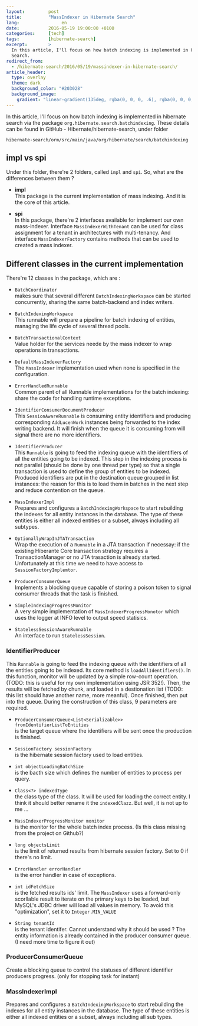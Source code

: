 ```yaml
---
layout:         post
title:          "MassIndexer in Hibernate Search"
lang:                en
date:           2016-05-19 19:00:00 +0100
categories:     [tech]
tags:           [hibernate-search]
excerpt:        >
  In this article, I'll focus on how batch indexing is implemented in Hibernate
  Search.
redirect_from:
  - /hibernate-search/2016/05/19/massindexer-in-hibernate-search/
article_header:
  type: overlay
  theme: dark
  background_color: "#203028"
  background_image:
    gradient: "linear-gradient(135deg, rgba(0, 0, 0, .6), rgba(0, 0, 0, .4))"
---
```


In this article, I'll focus on how batch indexing is implemented in hibernate
search via the package `org.hibernate.search.batchindexing`. These details can
be found in GitHub - Hibernate/hibernate-search, under folder 

    hibernate-search/orm/src/main/java/org/hibernate/search/batchindexing

## impl vs spi

Under this folder, there're 2 folders, called `impl` and `spi`. So, what are 
the differences between them ? 

*  __impl__  
   This package is the current implementation of mass indexing. And it is the
   core of this article. 

*  __spi__  
   In this package, there're 2 interfaces available for implement our own
   mass-indexer. Interface `MassIndexerWithTenant` can be used for class 
   assignment for a tenant in architectures with multi-tenancy. And interface
   `MassIndexerFactory` contains methods that can be used to created a 
   mass indexer.

## Different classes in the current implementation

There're 12 classes in the package, which are :

*  `BatchCoordinator`  
   makes sure that several different
   `BatchIndexingWorkspace` can be started concurrently, sharing the same
   batch-backend and index writers.

*  `BatchIndexingWorkspace`  
   This runnable will prepare a pipeline for batch
   indexing of entities, managing the life cycle of several thread pools.

*  `BatchTransactionalContext`  
   Value holder for the services neede by the mass
   indexer to wrap operations in transactions.

*  `DefaultMassIndexerFactory`  
   The `MassIndexer` implementation used when none
   is specified in the configuration.

*  `ErrorHandledRunnable`  
   Common parent of all Runnable implementations for the
   batch indexing: share the code for handling runtime exceptions.

*  `IdentifierConsumerDocumentProducer`  
   This `SessionAwareRunnable` is
   consuming entity identifiers and producing corresponding `AddLucenWork` 
   instances being forwarded to the index writing backend. It will finish when
   the queue it is consuming from will signal there are no more identifiers.

*  `IdentifierProducer`  
   This `Runnable` is going to feed the indexing queue
   with the identifiers of all the entities going to be indexed. This step in 
   the indexing process is not parallel (should be done by one thread per type)
   so that a single transaction is used to define the group of entities to be 
   indexed. Produced identifiers are put in the destination queue grouped in
   list instances: the reason for this is to load them in batches in the next
   step and reduce contention on the queue.

*  `MassIndexerImpl`  
   Prepares and configures a `BatchIndexingWorkspace` to
   start rebuilding the indexes for all entity instances in the database. The 
   type of these entities is either all indexed entities or a subset, always
   including all subtypes.

*  `OptionallyWrapInJTATransaction`  
   Wrap the execution of a `Runnable` in a JTA
   transaction if necessay: if the existing Hiberante Core transaction strategy
   requires a TransactionManager or no JTA trasaction is already started.
   Unfortunately at this time we need to have access to 
   `SessionFactoryImplemtor`.

*  `ProducerConsumerQueue`  
   Implements a blocking queue capable of storing a 
   poison token to signal consumer threads that the task is finished.

*  `SimpleIndexingProgressMonitor`  
   A very simple implementation of
   `MassIndexerProgressMonotor` which uses the logger at INFO level to output
   speed statisics.

*  `StatelessSessionAwareRunnable`  
   An interface to run `StatelessSession`.

### IdentifierProducer

This `Runnable` is going to feed the indexing queue with the identifiers of
all the entities going to be indexed. Its core method is `loadAllIdentifiers()`. 
In this function, monitor will be updated by a simple row-count operation. 
(TODO: this is useful for my own implementation using JSR 352!). Then, the 
results will be fetched by chunk, and loaded in a destionation list (TODO:
this list should have another name, more meanful). Once finished, then put into
the queue. During the construction of this class, 9 parameters are required.

*  `ProducerConsumerQueue<List<Serializable>> fromIdentifierListToEntities`  
   is the target queue where the identifiers will be sent once the production
   is finished. 

*  `SessionFactory sessionFactory`  
   is the hibernate session factory used to load entities.

*  `int objectLoadingBatchSize`   
   is the bacth size which defines the number of entities to process per query.

*  `Class<?> indexedType`  
   the class type of the class. It will be used for loading the correct entity.
   I think it should better rename it the `indexedClazz`. But well, it is not
   up to me ...

*  `MassIndexerProgressMonitor monitor`  
   is the monitor for the whole batch index process. (Is this class missing 
   from the project on Github?)

*  `long objectsLimit`  
   is the limit of returned results from hibernate session factory. Set to 0 if 
   there's no limit.

*  `ErrorHandler errorHandler`  
   is the error handler in case of exceptions.

*  `int idFetchSize`  
   is the fetched results ids' limit. The `MassIndexer` uses a forward-only
   scorllable result to iterate on the primary keys to be loaded, but MySQL's
   JDBC driver will load all values in memory. To avoid this "optimization",
   set it to `Integer.MIN_VALUE`

*  `String tenantId`  
   is the tenant identifer. Cannot understand why it should be used ? The
   entity information is already contained in the producer consumer queue.
   (I need more time to figure it out)

### ProducerConsumerQueue

Create a blocking queue to control the statuses of different identifier 
producers progress. (only for stopping task for instant)

### MassIndexerImpl

Prepares and configures a `BatchIndexingWorkspace` to start rebuilding the
indexes for all entity instances in the database. The type of these entities
is either all indexed entities or a subset, always including all sub types.

